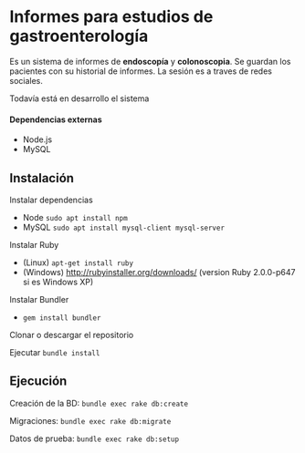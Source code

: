 # Informes para estudios de gastroenterología

Es un sistema de informes de **endoscopía** y **colonoscopia**. Se guardan los pacientes con su historial de informes. La sesión es a traves de redes sociales.

Todavía está en desarrollo el sistema

#### Dependencias externas

* Node.js
* MySQL

## Instalación

Instalar dependencias
* Node `sudo apt install npm`
* MySQL `sudo apt install mysql-client mysql-server`

Instalar Ruby

* (Linux) `apt-get install ruby`
* (Windows) http://rubyinstaller.org/downloads/ (version Ruby 2.0.0-p647 si es Windows XP)

Instalar Bundler
* `gem install bundler`

Clonar o descargar el repositorio

Ejecutar `bundle install`

## Ejecución

  Creación de la BD: `bundle exec rake db:create`
  
  Migraciones: `bundle exec rake db:migrate`
  
  Datos de prueba: `bundle exec rake db:setup`
